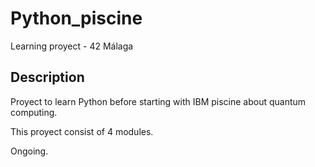 # Python_piscine
Learning proyect - 42 Málaga 

## Description

Proyect to learn Python before starting with IBM piscine about quantum computing.

This proyect consist of 4 modules.

Ongoing.
